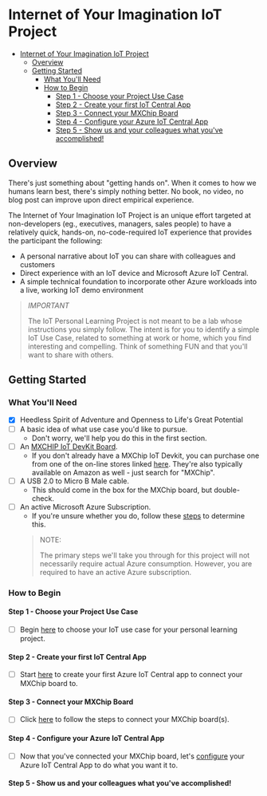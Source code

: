 # Internet of Your Imagination IoT Project

- [Internet of Your Imagination IoT Project](#internet-of-your-imagination-iot-project)
  - [Overview](#overview)
  - [Getting Started](#getting-started)
    - [What You'll Need](#what-youll-need)
    - [How to Begin](#how-to-begin)
      - [Step 1 - Choose your Project Use Case](#step-1---choose-your-project-use-case)
      - [Step 2 - Create your first IoT Central App](#step-2---create-your-first-iot-central-app)
      - [Step 3 - Connect your MXChip Board](#step-3---connect-your-mxchip-board)
      - [Step 4 - Configure your Azure IoT Central App](#step-4---configure-your-azure-iot-central-app)
      - [Step 5 - Show us and your colleagues what you've accomplished!](#step-5---show-us-and-your-colleagues-what-youve-accomplished)

## Overview

There's just something about "getting hands on".  When it comes to how we humans learn best, there's simply nothing better.  No book, no video, no blog post can improve upon direct empirical experience.

The Internet of Your Imagination IoT Project is an unique effort targeted at non-developers (eg., executives, managers, sales people) to have a relatively quick, hands-on, no-code-required IoT experience that provides the participant the following:

- A personal narrative about IoT you can share with colleagues and customers
- Direct experience with an IoT device and Microsoft Azure IoT Central.
- A simple technical foundation to incorporate other Azure workloads into a live, working IoT demo environment

> *IMPORTANT*
> 
> The IoT Personal Learning Project is not meant to be a lab whose instructions you simply follow.  The intent is for you to identify a simple IoT Use Case, related to something at work or home, which you find interesting and compelling.  Think of something FUN and that you'll want to share with others.

## Getting Started

### What You'll Need

- [x] Heedless Spirit of Adventure and Openness to Life's Great Potential
- [ ] A basic idea of what use case you'd like to pursue.
    - Don't worry, we'll help you do this in the first section. 
- [ ] An [MXCHIP IoT DevKit Board](http://mxchip.com/az3166).
    - If you don't already have a MXChip IoT Devkit, you can purchase one from one of the on-line stores linked [here](http://mxchip.com/az3166).  They're also typically available on Amazon as well - just search for "MXChip".
- [ ] A USB 2.0 to Micro B Male cable.
    - This should come in the box for the MXChip board, but double-check.
- [ ] An active Microsoft Azure Subscription.
    - If you're unsure whether you do, follow these [steps](/src/documentation/CheckForAzureSubscription.MD) to determine this.
    > NOTE:
    >
    > The primary steps we'll take you through for this project will not necessarily require actual Azure consumption.  However, you are required to have an active Azure subscription.

### How to Begin

#### Step 1 - Choose your Project Use Case

- [ ] Begin [here](/src/documentation/ChoosingYourUseCase.MD) to choose your IoT use case for your personal learning project.

#### Step 2 - Create your first IoT Central App

- [ ] Start [here](/src/documentation/CreateYourFirstIoTCentralApp.MD) to create your first Azure IoT Central app to connect your MXChip board to.

#### Step 3 - Connect your MXChip Board

- [ ] Click [here](/src/documentation/ConnectingTheMXChip.MD) to follow the steps to connect your MXChip board(s).

#### Step 4 - Configure your Azure IoT Central App

- [ ] Now that you've connected your MXChip board, let's [configure](/src/documentation/ConfiguringAzureIoTCentral.MD) your Azure IoT Central App to do what you want it to.

#### Step 5 - Show us and your colleagues what you've accomplished!
